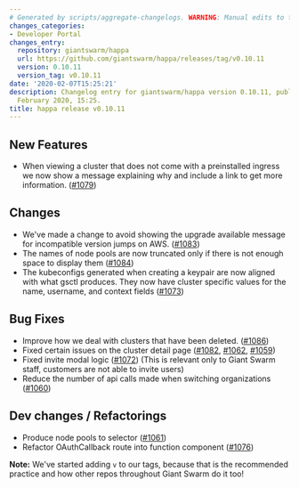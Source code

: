 ```yaml
---
# Generated by scripts/aggregate-changelogs. WARNING: Manual edits to this files will be overwritten.
changes_categories:
- Developer Portal
changes_entry:
  repository: giantswarm/happa
  url: https://github.com/giantswarm/happa/releases/tag/v0.10.11
  version: 0.10.11
  version_tag: v0.10.11
date: '2020-02-07T15:25:21'
description: Changelog entry for giantswarm/happa version 0.10.11, published on 07
  February 2020, 15:25.
title: happa release v0.10.11
---
```


## New Features

- When viewing a cluster that does not come with a preinstalled ingress we now show a message explaining why and include a link to get more information. ([#1079](https://github.com/giantswarm/happa/pull/1079))

## Changes

- We've made a change to avoid showing the upgrade available message for incompatible version jumps on AWS. ([#1083](https://github.com/giantswarm/happa/pull/1083))
- The names of node pools are now truncated only if there is not enough space to display them ([#1084](https://github.com/giantswarm/happa/pull/1084))
- The kubeconfigs generated when creating a keypair are now aligned with what gsctl produces. They now have cluster specific values for the name, username, and context fields ([#1073](https://github.com/giantswarm/happa/pull/1073))

## Bug Fixes

- Improve how we deal with clusters that have been deleted. ([#1086](https://github.com/giantswarm/happa/pull/1086))
- Fixed certain issues on the cluster detail page ([#1082](https://github.com/giantswarm/happa/pull/1082), [#1062](https://github.com/giantswarm/happa/pull/1062), [#1059](https://github.com/giantswarm/happa/pull/1059))
- Fixed invite modal logic ([#1072](https://github.com/giantswarm/happa/pull/1072)) (This is relevant only to Giant Swarm staff, customers are not able to invite users)
- Reduce the number of api calls made when switching organizations ([#1060](https://github.com/giantswarm/happa/pull/1060))

## Dev changes / Refactorings

- Produce node pools to selector ([#1061](https://github.com/giantswarm/happa/pull/1061))
- Refactor OAuthCallback route into function component ([#1076](https://github.com/giantswarm/happa/pull/1076))

**Note:** We've started adding `v` to our tags, because that is the recommended practice and how other repos throughout Giant Swarm do it too!

